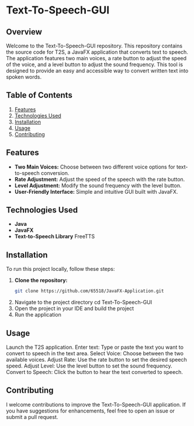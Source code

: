 # Text-To-Speech-GUI

## Overview
Welcome to the Text-To-Speech-GUI repository. This repository contains the source code for T2S, a JavaFX application that converts text to speech. The application features two main voices, a rate button to adjust the speed of the voice, and a level button to adjust the sound frequency. This tool is designed to provide an easy and accessible way to convert written text into spoken words.

## Table of Contents
1. [Features](#features)
2. [Technologies Used](#technologies-used)
3. [Installation](#installation)
4. [Usage](#usage)
5. [Contributing](#contributing)

## Features
- **Two Main Voices:** Choose between two different voice options for text-to-speech conversion.
- **Rate Adjustment:** Adjust the speed of the speech with the rate button.
- **Level Adjustment:** Modify the sound frequency with the level button.
- **User-Friendly Interface:** Simple and intuitive GUI built with JavaFX.

## Technologies Used
- **Java**
- **JavaFX**
- **Text-to-Speech Library** FreeTTS

## Installation
To run this project locally, follow these steps:

1. **Clone the repository:**
   ```bash
   git clone https://github.com/65518/JavaFX-Application.git
2. Navigate to the project directory
   cd Text-To-Speech-GUI
3. Open the project in your IDE and build the project
4. Run the application

## Usage
 Launch the T2S application.
 Enter text: Type or paste the text you want to convert to speech in the text area.
 Select Voice: Choose between the two available voices.
 Adjust Rate: Use the rate button to set the desired speech speed.
 Adjust Level: Use the level button to set the sound frequency.
 Convert to Speech: Click the button to hear the text converted to speech.

## Contributing

I welcome contributions to improve the Text-To-Speech-GUI application. If you have suggestions for enhancements, feel free to open an issue or submit a pull request.
